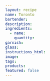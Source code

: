 ```yaml
---
layout: recipe
name: Toronto
bartender:
description:
ingredients:
  - name:
    quantity:
garnish:
glass:
instructions_html:
image:
tags:
products:
featured: false
---
```

